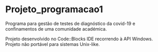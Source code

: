 # Projeto_programacao1
Programa para gestão de testes de diagnóstico da covid-19 e confinamentos de uma comunidade académica.

Projeto desenvolvido no Code::Blocks IDE recorrendo à API Windows.
Projeto não portável para sistemas Unix-like.

